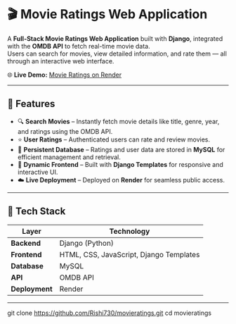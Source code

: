 # 🎬 Movie Ratings Web Application

A **Full-Stack Movie Ratings Web Application** built with **Django**, integrated with the **OMDB API** to fetch real-time movie data.  
Users can search for movies, view detailed information, and rate them — all through an interactive web interface.

🌐 **Live Demo:** [Movie Ratings on Render](https://movieratings.onrender.com/)  


---

## 🚀 Features

- 🔍 **Search Movies** – Instantly fetch movie details like title, genre, year, and ratings using the OMDB API.  
- ⭐ **User Ratings** – Authenticated users can rate and review movies.  
- 💾 **Persistent Database** – Ratings and user data are stored in **MySQL** for efficient management and retrieval.  
- 🎨 **Dynamic Frontend** – Built with **Django Templates** for responsive and interactive UI.  
- ☁️ **Live Deployment** – Deployed on **Render** for seamless public access.  

---

## 🧱 Tech Stack

| Layer | Technology |
|-------|-------------|
| **Backend** | Django (Python) |
| **Frontend** | HTML, CSS, JavaScript, Django Templates |
| **Database** | MySQL |
| **API** | OMDB API |
| **Deployment** | Render |

---


git clone https://github.com/Rishi730/movieratings.git
cd movieratings
